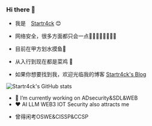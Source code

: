 ### Hi there 👋

* 我是　[Startr4ck](https://yinhaoqin.com) :blush:
* 网络安全，很多方面都只会一点🤔🤔🤔🤔🤔🤔🤔🤔
* 目前在甲方划水摸鱼🤪
* 从入行到现在都是菜鸡 :rooster:


  

* 如果你想要找到我，欢迎光临我的博客 [Startr4ck's Blog](https://yinhaoqin.blog)


![Startr4ck's GitHub stats](https://github-readme-stats.vercel.app/api?username=Startr4ck)
- 🔭 I’m currently working on ADsecurity&SDL&WEB
- ❤ AI LLM WEB3 IOT Security also attracts me 




* 曾得闲考OSWE&CISSP&CCSP
